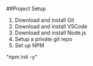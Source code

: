 ##Project Setup
1. Download and install Git
2. Download and install VSCode
3. Download and install Node.js
4. Setup a private git repo
5. Set up NPM 

"npm init -y"